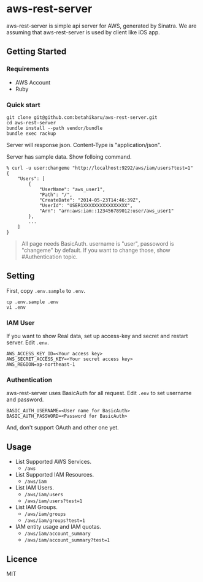 aws-rest-server
=========

aws-rest-server is simple api server for AWS, generated by Sinatra.
We are assuming that aws-rest-server is used by client like iOS app.

## Getting Started

### Requirements
* AWS Account
* Ruby

### Quick start

```shell
git clone git@github.com:betahikaru/aws-rest-server.git
cd aws-rest-server
bundle install --path vendor/bundle
bundle exec rackup
```

Server will response json. Content-Type is "application/json".

Server has sample data. Show folloing command.

```shell
% curl -u user:changeme "http://localhost:9292/aws/iam/users?test=1"
{
    "Users": [
        {
            "UserName": "aws_user1",
            "Path": "/",
            "CreateDate": "2014-05-23T14:46:39Z",
            "UserId": "USER1XXXXXXXXXXXXXXXX",
            "Arn": "arn:aws:iam::123456789012:user/aws_user1"
        },
        ...
    ]
}
```

> All page needs BasicAuth. username is "user", passoword is "changeme" by default. If you want to change those, show #Authentication topic.

## Setting

First, copy ```.env.sample``` to ```.env```.
```shell
cp .env.sample .env
vi .env
```

### IAM User
If you want to show Real data, set up access-key and secret and restart server.
Edit ```.env```.

```shell
AWS_ACCESS_KEY_ID=<Your access key>
AWS_SECRET_ACCESS_KEY=<Your secret access key>
AWS_REGION=ap-northeast-1
```

### Authentication
aws-rest-server uses BasicAuth for all request.
Edit ```.env``` to set username and password.

```
BASIC_AUTH_USERNAME=<User name for BasicAuth>
BASIC_AUTH_PASSWORD=<Password for BasicAuth>
```

And, don't support OAuth and other one yet.

## Usage

- List Supported AWS Services.
  - ```/aws```
- List Supported IAM Resources.
  - ```/aws/iam```
- List IAM Users.
  - ```/aws/iam/users```
  - ```/aws/iam/users?test=1```
- List IAM Groups.
  - ```/aws/iam/groups```
  - ```/aws/iam/groups?test=1```
- IAM entity usage and IAM quotas.
  - ```/aws/iam/account_summary```
  - ```/aws/iam/account_summary?test=1```

## Licence
MIT
